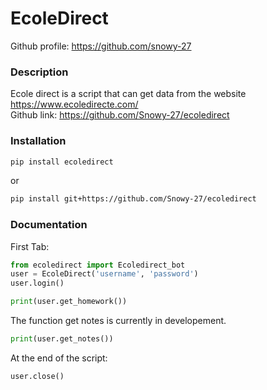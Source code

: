 # EcoleDirect
Github profile: https://github.com/snowy-27

### Description
Ecole direct is a script that can get data from the website https://www.ecoledirecte.com/
<br>
Github link: https://github.com/Snowy-27/ecoledirect

### Installation
```sh
pip install ecoledirect
```
or 
```sh
pip install git+https://github.com/Snowy-27/ecoledirect
```

### Documentation

First Tab:
```py
from ecoledirect import Ecoledirect_bot
user = EcoleDirect('username', 'password')
user.login()
```
```py
print(user.get_homework())
```
The function get notes is currently in developement. 
```py
print(user.get_notes()) 
```
At the end of the script: 
```py
user.close()
```
